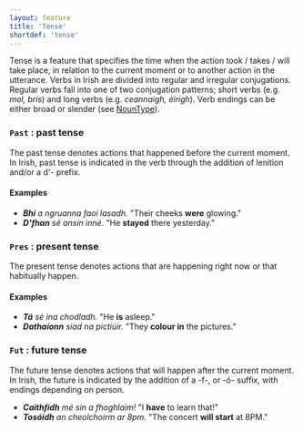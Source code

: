 ```yaml
---
layout: feature
title: 'Tense'
shortdef: 'tense'
---
```


Tense is a feature that specifies the time when the action took / takes / will take place, in relation to the current moment or to another action in the utterance. Verbs in Irish are divided into regular and irregular conjugations. Regular verbs fall into one of two conjugation patterns; short verbs (e.g. _mol, bris_) and long verbs (e.g. _ceannaigh, éirigh_). Verb endings can be either broad or slender (see [NounType]()).

### `Past` : past tense

The past tense denotes actions that happened before the current moment. In Irish, past tense is indicated in the verb through the addition of lenition and/or a d'- prefix. 

#### Examples

* _<b>Bhí</b> a ngruanna faoi lasadh._ "Their cheeks <b>were</b> glowing."
* _<b>D'fhan</b> sé ansin inné._ "He <b>stayed</b> there yesterday."

### `Pres` : present tense

The present tense denotes actions that are happening right now or that habitually happen. 

#### Examples

* _<b>Tá</b> sé ina chodladh._ "He <b>is</b> asleep."
* _<b>Dathaíonn</b> siad na pictiúir._ "They <b>colour in</b> the pictures."

### `Fut` : future tense

The future tense denotes actions that will happen after the current moment. In Irish, the future is indicated by the addition of a -f-, or -ó- suffix, with endings depending on person.

* _<b>Caithfidh</b> mé sin a fhoghlaim!_ "I <b>have</b> to learn that!"
* _<b>Tosóidh</b> an cheolchoirm ar 8pm._ "The concert <b>will start</b> at 8PM."
